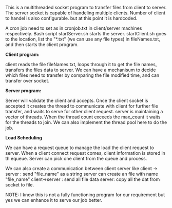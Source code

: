 This is a multithreaded socket program to transfer files from client to server.
The server socket is capable of handeling multiple clients. Number of client to handel is also configurable. but at this point it is hardcoded.

A cron job need to set as in cronjob.txt in client/server machines respectively. Bash script startServer.sh starts the server. startClient.sh goes to the location, list the "*.txt" (we can use any file types) in fileNames.txt, and then starts the client program.

**Client program:**

client reads the file fileNames.txt, loops through it to get the file names, transfers the files data to server.
We can have a mechanisum to decide which files need to transfer by comparing the file modified time, and can transfer over socket.

**Server program:**

Server will validate the client and accepts. Once the client socket is accepted it creates the thread to communicate with client for further file transfer, and waits to serve for other client request.
server is maintaining a vector of threads. When the thread count exceeds the max_count it waits for the threads to join. We can also implement the thread pool here to do the job.

**Load Scheduling**

We can have a request queue to manage the load the client request to server. When a client connect request comes, client information is stored in th equeue. Server can pick one client from the queue and process.

We can also create a communication between client server like
  client -> server : send "file_name" as a string
  server can create an file with name "file_name"
  client->server : send all file data
  server: copy all the dat from socket to file.


NOTE: I know this is not a fully functioning program for our requirement but yes we can enhance it to serve our job better.
